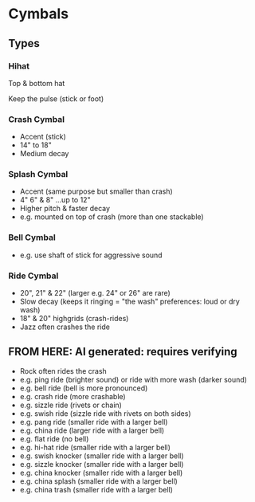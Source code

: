 # Cymbals

## Types

### Hihat

Top & bottom hat

Keep the pulse (stick or foot)

### Crash Cymbal

- Accent (stick)
- 14" to 18"
- Medium decay

### Splash Cymbal

- Accent (same purpose but smaller than crash)
- 4" 6" & 8" ...up to 12"
- Higher pitch & faster decay
- e.g. mounted on top of crash (more than one stackable)

### Bell Cymbal

- e.g. use shaft of stick for aggressive sound

### Ride Cymbal

- 20", 21" & 22" (larger e.g. 24" or 26" are rare)
- Slow decay (keeps it ringing = "the wash" preferences: loud or dry wash)
- 18" & 20" highgrids (crash-rides)
- Jazz often crashes the ride

## FROM HERE: AI generated: requires verifying

- Rock often rides the crash
- e.g. ping ride (brighter sound) or ride with more wash (darker sound)
- e.g. bell ride (bell is more pronounced)
- e.g. crash ride (more crashable)
- e.g. sizzle ride (rivets or chain)
- e.g. swish ride (sizzle ride with rivets on both sides)
- e.g. pang ride (smaller ride with a larger bell)
- e.g. china ride (larger ride with a larger bell)
- e.g. flat ride (no bell)
- e.g. hi-hat ride (smaller ride with a larger bell)
- e.g. swish knocker (smaller ride with a larger bell)
- e.g. sizzle knocker (smaller ride with a larger bell)
- e.g. china knocker (smaller ride with a larger bell)
- e.g. china splash (smaller ride with a larger bell)
- e.g. china trash (smaller ride with a larger bell)
